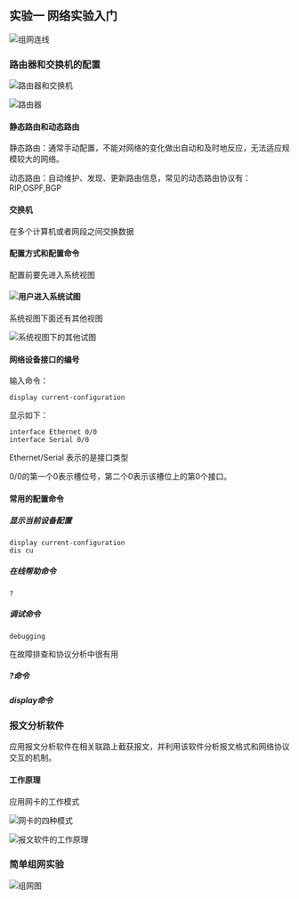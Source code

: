 ## 实验一 网络实验入门

![组网连线](.\images\组网连线.JPG)

### 路由器和交换机的配置

![路由器和交换机](.\images\路由器和交换机.JPG)

![路由器](.\images\路由器.JPG)

#### 静态路由和动态路由

静态路由：通常手动配置，不能对网络的变化做出自动和及时地反应，无法适应规模较大的网络。

动态路由：自动维护、发现、更新路由信息，常见的动态路由协议有：RIP,OSPF,BGP

#### 交换机

在多个计算机或者网段之间交换数据

#### 配置方式和配置命令

配置前要先进入系统视图

#### ![用户进入系统试图](.\images\用户进入系统试图.JPG)

系统视图下面还有其他视图

![系统视图下的其他试图](\images\系统视图下的其他视图.JPG)

#### 网络设备接口的编号

输入命令：

```
display current-configuration
```

显示如下：

```
interface Ethernet 0/0
interface Serial 0/0
```

Ethernet/Serial 表示的是接口类型

0/0的第一个0表示槽位号，第二个0表示该槽位上的第0个接口。

#### 常用的配置命令

##### 显示当前设备配置

```
display current-configuration
dis cu
```

##### 在线帮助命令

```
?
```

##### 调试命令

```
debugging
```

在故障排查和协议分析中很有用

##### ?命令

##### display命令

### 报文分析软件

应用报文分析软件在相关联路上截获报文，并利用该软件分析报文格式和网络协议交互的机制。

#### 工作原理

应用网卡的工作模式

![网卡的四种模式](\images\网卡的四种模式.JPG)

![报文软件的工作原理](\images\报文软件的工作原理.JPG)

### 简单组网实验

![组网图](\images\组网图.JPG)

